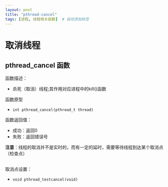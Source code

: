 ```yaml
---
layout: post
title: "pthread-cancel"
tags: [进程, 线程相关函数]  # 自动添加标签
---
```


# 取消线程

## pthread_cancel 函数

函数描述：

- 杀死（取消）线程;其作用对应进程中的kill()函数

函数原型

- `int pthread_cancel(pthread_t thread)`

函数返回值：

- 成功：返回0
- 失败：返回错误号

**注意**：线程的取消并不是实时的，而有一定的延时，需要等待线程到达某个取消点（检查点）

##

取消点设置：

- `void pthread_testcancel(void)`
